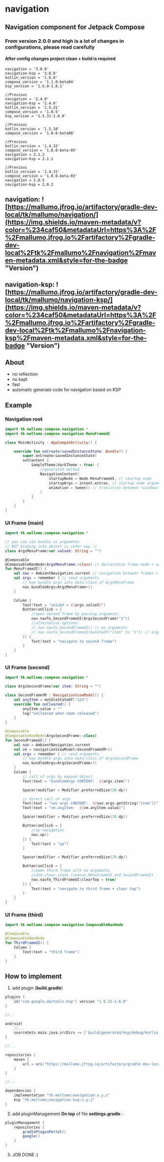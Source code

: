 # navigation
## Navigation component for Jetpack Compose
### From version 2.0.0 and high is a lot of changes in configurations, please read carefully
#### After config changes project clean + build is required 

```
navigation = '3.0.0'
navigation-ksp = '3.0.0'
kotlin_version = '1.6.0'
compose_version = '1.1.0-beta04'
ksp_version = '1.6.0-1.0.1'

//Previous
navigation = '2.4.0'
navigation-ksp = '2.4.0'
kotlin_version = '1.5.31'
compose_version = '1.0.5'
ksp_version = '1.5.31-1.0.0'

//Previous
kotlin_version = '1.5.10'
compose_version = '1.0.0-beta08'

//Previous
kotlin_version = '1.4.32'
compose_version = '1.0.0-beta-05'
navigation = 2.1.2
navigation-ksp = 2.1.1

//Previous
kotlin_version = '1.4.31'
compose_version = '1.0.0-beta-03'
navigation = 2.0.5
navigation-ksp = 2.0.2
```

## navigation: ![https://mallumo.jfrog.io/artifactory/gradle-dev-local/tk/mallumo/navigation/](https://img.shields.io/maven-metadata/v?color=%234caf50&metadataUrl=https%3A%2F%2Fmallumo.jfrog.io%2Fartifactory%2Fgradle-dev-local%2Ftk%2Fmallumo%2Fnavigation%2Fmaven-metadata.xml&style=for-the-badge "Version")

## navigation-ksp: ![https://mallumo.jfrog.io/artifactory/gradle-dev-local/tk/mallumo/navigation-ksp/](https://img.shields.io/maven-metadata/v?color=%234caf50&metadataUrl=https%3A%2F%2Fmallumo.jfrog.io%2Fartifactory%2Fgradle-dev-local%2Ftk%2Fmallumo%2Fnavigation-ksp%2Fmaven-metadata.xml&style=for-the-badge "Version")

## About
* no reflection
* no kapt
* fast
* automatic generate code for navigation based on KSP

## Example

### Navigation root

```kotlin
import tk.mallumo.compose.navigation.*
import tk.mallumo.compose.navigation.MenuFrameUI

class MainActivity : AppCompatActivity() {

    override fun onCreate(savedInstanceState: Bundle?) {
        super.onCreate(savedInstanceState)
        setContent {
            SampleTheme(darkTheme = true) {
                //generated method
                NavigationContent(
                    startupNode = Node.MenuFrameUI, // startup node
                    startupArgs = intent.extras, // startup node arguments
                    animation = tween() // transition between "windows"
                )
            }
        }
    }
}
```

### UI Frame (main)
```kotlin
import tk.mallumo.compose.navigation.*

// you can use bundle as arguments
// BUT binding into object is safer way :)
class ArgsMenuFrame(var valueX: String = "")

@Composable
@ComposableNavNode(ArgsMenuFrame::class) // declaration frame node + arguments
fun MenuFrameUI() {
    val nav = AmbientNavigation.current // navigation between frames + arguments management
    val args = remember { // read arguments
        // map bundle args into data-class of ArgsMenuFrame
        nav.bundledArgs<ArgsMenuFrame>()
    }

    Column {
        Text(text = "valueX = ${args.valueX}")
        Button(onClick = {
            //open second frame by passing arguments
            nav.navTo_SecondFrameUI(ArgsSecondFrame("1"))
            //alternative options:
            // nav.navTo_SecondFrameUI() // no arguments
            // nav.navTo_SecondFrameUI(bundleOf("item" to "1")) // arguments as bundle
        }) {
            Text(text = "navigate to second frame")
        }
    }
}
```

### UI Frame (second)

```kotlin
import tk.mallumo.compose.navigation.*

class ArgsSecondFrame(var item: String = "")

class SecondFrameVM : NavigationViewModel() {
    val anyItem = mutbleStateOf("123")
    override fun onCleared() {
        anyItem.value = ""
        log("onCleared when node released")
    }
}

@Composable
@ComposableNavNode(ArgsSecondFrame::class)
fun SecondFrameUI() {
    val nav = AmbientNavigation.current
    val vm = navigationViewModel<SecondFrameVM>()
    val args = remember { // read arguments
        // map bundle args into data-class of ArgsSecondFrame
        nav.bundledArgs<ArgsSecondFrame>()
    }
    Column {
        // call of args by mapped object
        Text(text = "bundledArgs CONTENT:  ${args.item}")

        Spacer(modifier = Modifier.preferredSize(20.dp))

        // direct call of args
        Text(text = "nav args CONTENT:  ${nav.args.getString("item")}")
        Text(text = "vm.anyItem:  ${vm.anyItem.value}")

        Spacer(modifier = Modifier.preferredSize(20.dp))

        Button(onClick = {
            //up navigation
            nav.up()
        }) {
            Text(text = "up")
        }

        Spacer(modifier = Modifier.preferredSize(20.dp))

        Button(onClick = {
            //open third frame with no arguments
            //and clear stack (remove MenuFrameUI and SecondFrameUI)
            nav.navTo_ThirdFrameUI(clearTop = true)
        }) {
            Text(text = "navigate to third frame + clear top")
        }
    }
}
```

### UI Frame (third)
```kotlin
import tk.mallumo.compose.navigation.ComposableNavNode

@Composable
@ComposableNavNode
fun ThirdFrameUI() {
    Column {
        Text(text = "third frame")
    }
}
```


## How to implement

1. add plugin (**build.gradle**)

```groovy
plugins {
    id("com.google.devtools.ksp") version "1.5.31-1.0.0"
}

//...

android{
    //...
    sourceSets.main.java.srcDirs += ['build/generated/ksp/debug/kotlin']
}

//...

repositories {
    maven {
        url = uri("https://mallumo.jfrog.io/artifactory/gradle-dev-local")
    }
}

//...

dependencies {
    implementation "tk.mallumo:navigation:x.y.z"
    ksp "tk.mallumo:navigation-ksp:x.y.z"
}
```

2. add pluginManagement **On top** of file **settings.gradle** :
```groovy
pluginManagement {
    repositories {
        gradlePluginPortal()
        google()
    }
}
```

3. JOB DONE :)